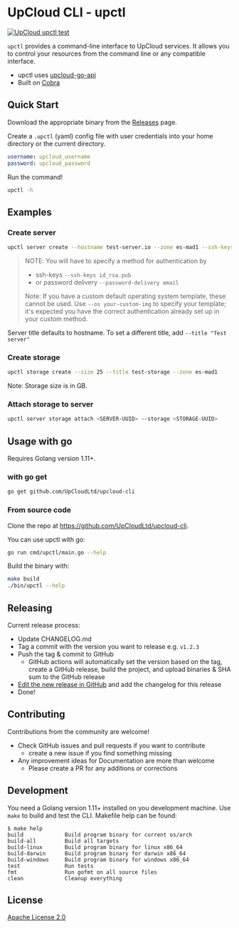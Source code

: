 # UpCloud CLI - upctl

[![UpCloud upctl test](https://github.com/UpCloudLtd/upctl/actions/workflows/test.yml/badge.svg)](https://github.com/UpCloudLtd/upctl/actions/workflows/test.yml)

`upctl` provides a command-line interface to UpCloud services. It allows you
to control your resources from the command line or any compatible interface.

* upctl uses [upcloud-go-api](https://github.com/UpCloudLtd/upcloud-go-api)
* Built on [Cobra](https://cobra.dev)

## Quick Start

Download the appropriate binary from the
[Releases](https://github.com/UpCloudLtd/upcloud-cli/releases) page.

Create a `.upctl` (yaml) config file with user credentials into your home
directory or the current directory.

```yaml
username: upcloud_username
password: upcloud_password
```

Run the command!

```bash
upctl -h
```

## Examples

### Create server

```bash
upctl server create --hostname test-server.io --zone es-mad1 --ssh-keys id_rsa.pub
```

> NOTE: You will have to specify a method for authentication by
>
> * ssh-keys `--ssh-keys id_rsa.pub`
> * or password delivery `--password-delivery email`
>
> Note: If you have a custom default operating system template, these cannot be used. Use `--os your-custom-img` to specify your template; it's expected you have the correct authentication already set up in your custom method.

Server title defaults to hostname. To set a different title, add `--title "Test server"`

### Create storage

```bash
upctl storage create --size 25 --title test-storage --zone es-mad1
```

Note: Storage size is in GB.

### Attach storage to server

```bash
upctl server storage attach <SERVER-UUID> --storage <STORAGE-UUID>
```

## Usage with go

Requires Golang version 1.11+.

### with go get

```bash
go get github.com/UpCloudLtd/upcloud-cli
```

### From source code

Clone the repo at https://github.com/UpCloudLtd/upcloud-cli.

You can use upctl with go:

```bash
go run cmd/upctl/main.go --help
```

Build the binary with:

```bash
make build
./bin/upctl --help
```

## Releasing

Current release process:

* Update CHANGELOG.md
* Tag a commit with the version you want to release e.g. `v1.2.3`
* Push the tag & commit to GitHub
  * GitHub actions will automatically set the version based on the tag, create a GitHub release, build the project, and upload binaries & SHA sum to the GitHub release
* [Edit the new release in GitHub](https://github.com/UpCloudLtd/upcloud-cli/releases) and add the changelog for this release
* Done!

## Contributing

Contributions from the community are welcome!

* Check GitHub issues and pull requests if you want to contribute
  * create a new issue if you find something missing
* Any improvement ideas for Documentation are more than welcome
  * Please create a PR for any additions or corrections

## Development

You need a Golang version 1.11+ installed on you development machine.
Use `make` to build and test the CLI. Makefile help can be found:

```
$ make help
build             Build program binary for current os/arch
build-all         Build all targets
build-linux       Build program binary for linux x86_64
build-darwin      Build program binary for darwin x86_64
build-windows     Build program binary for windows x86_64
test              Run tests
fmt               Run gofmt on all source files
clean             Cleanup everything
```

## License

[Apache License 2.0](LICENSE)
